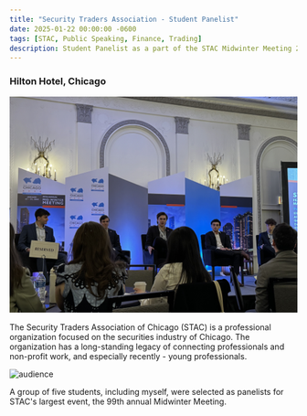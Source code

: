 ```yaml
---
title: "Security Traders Association - Student Panelist"
date: 2025-01-22 00:00:00 -0600
tags: [STAC, Public Speaking, Finance, Trading]
description: Student Panelist as a part of the STAC Midwinter Meeting 2025
---
```

### Hilton Hotel, Chicago
![lookingAtCam](assets/img/public/MWM_pictures/lookingAtCam.jpeg)



The Security Traders Association of Chicago (STAC) is a professional organization focused on the securities industry of Chicago. The organization has a long-standing legacy of connecting professionals and non-profit work, and especially recently - young professionals.

![audience](assets/img/public/MWM_pictures/audience.JPEG)

A group of five students, including myself, were selected as panelists for STAC's largest  event, the 99th annual Midwinter Meeting.

